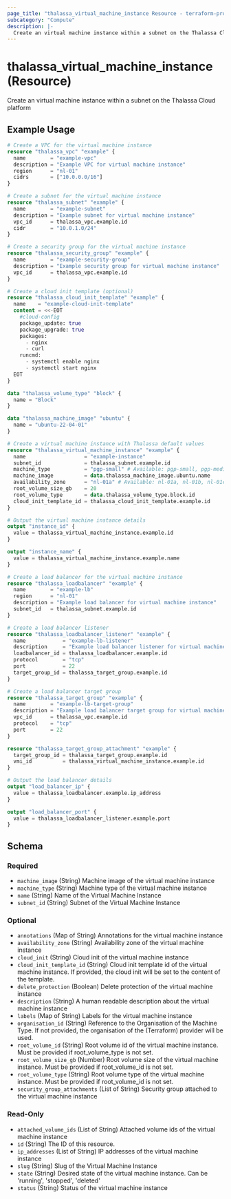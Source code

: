 ```yaml
---
page_title: "thalassa_virtual_machine_instance Resource - terraform-provider-thalassa"
subcategory: "Compute"
description: |-
  Create an virtual machine instance within a subnet on the Thalassa Cloud platform
---
```


# thalassa_virtual_machine_instance (Resource)

Create an virtual machine instance within a subnet on the Thalassa Cloud platform

## Example Usage

```terraform
# Create a VPC for the virtual machine instance
resource "thalassa_vpc" "example" {
  name        = "example-vpc"
  description = "Example VPC for virtual machine instance"
  region      = "nl-01"
  cidrs       = ["10.0.0.0/16"]
}

# Create a subnet for the virtual machine instance
resource "thalassa_subnet" "example" {
  name        = "example-subnet"
  description = "Example subnet for virtual machine instance"
  vpc_id      = thalassa_vpc.example.id
  cidr        = "10.0.1.0/24"
}

# Create a security group for the virtual machine instance
resource "thalassa_security_group" "example" {
  name        = "example-security-group"
  description = "Example security group for virtual machine instance"
  vpc_id      = thalassa_vpc.example.id
}

# Create a cloud init template (optional)
resource "thalassa_cloud_init_template" "example" {
  name    = "example-cloud-init-template"
  content = <<-EOT
    #cloud-config
    package_update: true
    package_upgrade: true
    packages:
      - nginx
      - curl
    runcmd:
      - systemctl enable nginx
      - systemctl start nginx
  EOT
}

data "thalassa_volume_type" "block" {
  name = "Block"
}

data "thalassa_machine_image" "ubuntu" {
  name = "ubuntu-22-04-01"
}

# Create a virtual machine instance with Thalassa default values
resource "thalassa_virtual_machine_instance" "example" {
  name                   = "example-instance"
  subnet_id              = thalassa_subnet.example.id
  machine_type           = "pgp-small" # Available: pgp-small, pgp-medium, pgp-large, pgp-xlarge, pgp-2xlarge, pgp-4xlarge, dgp-small, dgp-medium, dgp-large, dgp-xlarge, dgp-2xlarge, dgp-4xlarge
  machine_image          = data.thalassa_machine_image.ubuntu.name
  availability_zone      = "nl-01a" # Available: nl-01a, nl-01b, nl-01c
  root_volume_size_gb    = 20
  root_volume_type       = data.thalassa_volume_type.block.id
  cloud_init_template_id = thalassa_cloud_init_template.example.id
}

# Output the virtual machine instance details
output "instance_id" {
  value = thalassa_virtual_machine_instance.example.id
}

output "instance_name" {
  value = thalassa_virtual_machine_instance.example.name
}

# Create a load balancer for the virtual machine instance
resource "thalassa_loadbalancer" "example" {
  name        = "example-lb"
  region      = "nl-01"
  description = "Example load balancer for virtual machine instance"
  subnet_id   = thalassa_subnet.example.id
}

# Create a load balancer listener
resource "thalassa_loadbalancer_listener" "example" {
  name            = "example-lb-listener"
  description     = "Example load balancer listener for virtual machine instance"
  loadbalancer_id = thalassa_loadbalancer.example.id
  protocol        = "tcp"
  port            = 22
  target_group_id = thalassa_target_group.example.id
}

# Create a load balancer target group
resource "thalassa_target_group" "example" {
  name        = "example-lb-target-group"
  description = "Example load balancer target group for virtual machine instance"
  vpc_id      = thalassa_vpc.example.id
  protocol    = "tcp"
  port        = 22
}

resource "thalassa_target_group_attachment" "example" {
  target_group_id = thalassa_target_group.example.id
  vmi_id          = thalassa_virtual_machine_instance.example.id
}

# Output the load balancer details
output "load_balancer_ip" {
  value = thalassa_loadbalancer.example.ip_address
}

output "load_balancer_port" {
  value = thalassa_loadbalancer_listener.example.port
}
```
<!-- schema generated by tfplugindocs -->
## Schema

### Required

- `machine_image` (String) Machine image of the virtual machine instance
- `machine_type` (String) Machine type of the virtual machine instance
- `name` (String) Name of the Virtual Machine Instance
- `subnet_id` (String) Subnet of the Virtual Machine Instance

### Optional

- `annotations` (Map of String) Annotations for the virtual machine instance
- `availability_zone` (String) Availability zone of the virtual machine instance
- `cloud_init` (String) Cloud init of the virtual machine instance
- `cloud_init_template_id` (String) Cloud init template id of the virtual machine instance. If provided, the cloud init will be set to the content of the template.
- `delete_protection` (Boolean) Delete protection of the virtual machine instance
- `description` (String) A human readable description about the virtual machine instance
- `labels` (Map of String) Labels for the virtual machine instance
- `organisation_id` (String) Reference to the Organisation of the Machine Type. If not provided, the organisation of the (Terraform) provider will be used.
- `root_volume_id` (String) Root volume id of the virtual machine instance. Must be provided if root_volume_type is not set.
- `root_volume_size_gb` (Number) Root volume size of the virtual machine instance. Must be provided if root_volume_id is not set.
- `root_volume_type` (String) Root volume type of the virtual machine instance. Must be provided if root_volume_id is not set.
- `security_group_attachments` (List of String) Security group attached to the virtual machine instance

### Read-Only

- `attached_volume_ids` (List of String) Attached volume ids of the virtual machine instance
- `id` (String) The ID of this resource.
- `ip_addresses` (List of String) IP addresses of the virtual machine instance
- `slug` (String) Slug of the Virtual Machine Instance
- `state` (String) Desired state of the virtual machine instance. Can be 'running', 'stopped', 'deleted'
- `status` (String) Status of the virtual machine instance


